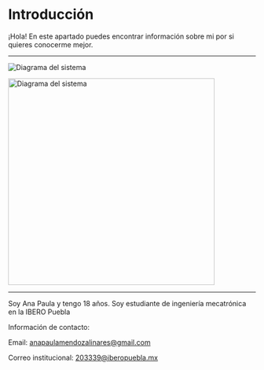 # Introducción

¡Hola! En este apartado puedes encontrar información sobre mi por si quieres conocerme mejor. 

---

![Diagrama del sistema](../imagenes/avatar.jpeg)

<img src="../imagenes/avatar.jpg" alt="Diagrama del sistema" width="420">

---

Soy Ana Paula y tengo 18 años. Soy estudiante de ingeniería mecatrónica en la IBERO Puebla

Información de contacto: 

Email: anapaulamendozalinares@gmail.com

Correo institucional: 203339@iberopuebla.mx
